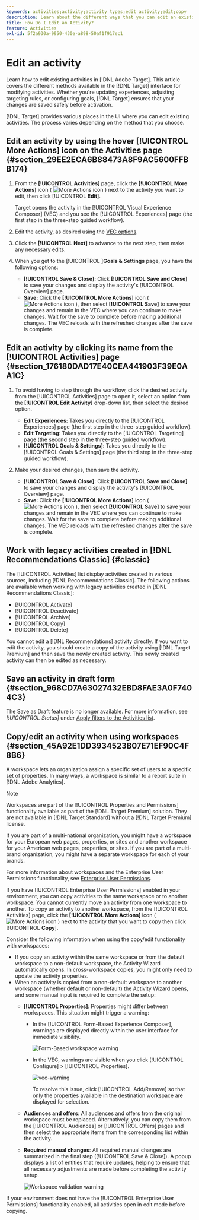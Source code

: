 ```yaml
---
keywords: activities;activity;activity types;edit activity;edit;copy
description: Learn about the different ways that you can edit an existing activity.
title: How Do I Edit an Activity?
feature: Activities
exl-id: 5f2a930a-9950-430e-a898-50af1f917ec1
---
```

# Edit an activity

Learn how to edit existing activities in [!DNL Adobe Target]. This article covers the different methods available in the [!DNL Target] interface for modifying activities. Whether you're updating experiences, adjusting targeting rules, or configuring goals, [!DNL Target] ensures that your changes are saved safely before activation.

[!DNL Target] provides various places in the UI where you can edit existing activities. The process varies depending on the method that you choose.

## Edit an activity by using the hover [!UICONTROL More Actions] icon on the Activities page {#section_29EE2ECA6B88473A8F9AC5600FFBB174}

1. From the **[!UICONTROL Activities]** page, click the **[!UICONTROL More Actions]** icon ( ![More Actions icon](/help/main/assets/icons/MoreSmall.svg) ) next to the activity you want to edit, then click [!UICONTROL **Edit**].

   Target opens the activity in the [!UICONTROL Visual Experience Composer] (VEC) and you see the [!UICONTROL Experiences] page (the first step in the three-step guided workflow).

1. Edit the activity, as desired using the [VEC options](/help/main/c-experiences/c-visual-experience-composer/viztarget-options.md).

1. Click the **[!UICONTROL Next]** to advance to the next step, then make any necessary edits.

1. When you get to the [!UICONTROL ]**Goals & Settings** page, you have the following options: 
 
    * **[!UICONTROL Save & Close]:** Click **[!UICONTROL Save and Close]** to save your changes and display the activity's [!UICONTROL Overview] page. 
    * **Save:** Click the **[!UICONTROL More Actions]** icon ( ![More Actions icon](/help/main/assets/icons/MoreSmallListVert.svg) ), then select **[!UICONTROL Save]** to save your changes and remain in the VEC where you can continue to make changes. Wait for the save to complete before making additional changes. The VEC reloads with the refreshed changes after the save is complete.

## Edit an activity by clicking its name from the [!UICONTROL Activities] page {#section_176180DAD17E40CEA441903F39E0AA1C}

1. To avoid having to step through the workflow, click the desired activity from the [!UICONTROL Activities] page to open it, select an option from the **[!UICONTROL Edit Activity]** drop-down list, then select the desired option.

    * **Edit Experiences:** Takes you directly to the [!UICONTROL Experiences] page (the first step in the three-step guided workflow).
    * **Edit Targeting**: Takes you directly to the [!UICONTROL Targeting] page (the second step in the three-step guided workflow).
    * **[!UICONTROL Goals & Settings]**: Takes you directly to the [!UICONTROL Goals & Settings] page (the third step in the three-step guided workflow).  
    
1. Make your desired changes, then save the activity.

    * **[!UICONTROL Save & Close]:** Click **[!UICONTROL Save and Close]** to save your changes and display the activity's [!UICONTROL Overview] page. 
    * **Save:** Click the **[!UICONTROL More Actions]** icon ( ![More Actions icon](/help/main/assets/icons/MoreSmallListVert.svg) ), then select **[!UICONTROL Save]** to save your changes and remain in the VEC where you can continue to make changes. Wait for the save to complete before making additional changes. The VEC reloads with the refreshed changes after the save is complete.

## Work with legacy activities created in [!DNL Recommendations Classic] {#classic}

The [!UICONTROL Activities] list display activities created in various sources, including [!DNL Recommendations Classic]. The following actions are available when working with legacy activities created in [!DNL Recommendations Classic]:

* [!UICONTROL Activate]
* [!UICONTROL Deactivate]
* [!UICONTROL Archive]
* [!UICONTROL Copy]
* [!UICONTROL Delete]

You cannot edit a [!DNL Recommendations] activity directly. If you want to edit the activity, you should create a copy of the activity using [!DNL Target Premium] and then save the newly created activity. This newly created activity can then be edited as necessary.

## Save an activity in draft form {#section_968CD7A63027432EBD8FAE3A0F7404C3}

The Save as Draft feature is no longer available. For more information, see *[!UICONTROL Status]* under [Apply filters to the Activities list](/help/main/c-activities/activities.md#filters).

## Copy/edit an activity when using workspaces {#section_45A92E1DD3934523B07E71EF90C4F8B6}

A workspace lets an organization assign a specific set of users to a specific set of properties. In many ways, a workspace is similar to a report suite in [!DNL Adobe Analytics].

>[!NOTE]
>
>Workspaces are part of the [!UICONTROL Properties and Permissions] functionality available as part of the [!DNL Target Premium] solution. They are not available in [!DNL Target Standard] without a [!DNL Target Premium] license.

If you are part of a multi-national organization, you might have a workspace for your European web pages, properties, or sites and another workspace for your American web pages, properties, or sites. If you are part of a multi-brand organization, you might have a separate workspace for each of your brands.

For more information about workspaces and the Enterprise User Permissions functionality, see [Enterprise User Permissions](/help/main/administrating-target/c-user-management/property-channel/property-channel.md#concept_E396B16FA2024ADBA27BC056138F9838).

If you have [!UICONTROL Enterprise User Permissions] enabled in your environment, you can copy activities to the same workspace or to another workspace. You cannot currently move an activity from one workspace to another. To copy an activity to another workspace, from the [!UICONTROL Activities] page, click the **[!UICONTROL More Actions]** icon ( ![More Actions icon](/help/main/assets/icons/MoreSmall.svg) ) next to the activity that you want to copy then click [!UICONTROL **Copy**]. 

Consider the following information when using the copy/edit functionality with workspaces:

* If you copy an activity within the same workspace or from the default workspace to a non-default workspace, the Activity Wizard automatically opens. In cross-workspace copies, you might only need to update the activity properties. 
* When an activity is copied from a non-default workspace to another workspace (whether default or non-default) the Activity Wizard opens, and some manual input is required to complete the setup: 
  *  **[!UICONTROL Properties]**: Properties might differ between workspaces. This situation might trigger a warning:

      * In the [!UICONTROL Form-Based Experience Composer], warnings are displayed directly within the user interface for immediate visibility.

        ![Form-Based workspace warning](/help/main/c-activities/assets/form-based-warning.png)

      * In the VEC, warnings are visible when you click [!UICONTROL Configure] > [!UICONTROL Properties].

         ![vec-warning](/help/main/c-activities/assets/vec-warning.png)

          To resolve this issue, click [!UICONTROL Add/Remove] so that only the properties available in the destination workspace are displayed for selection.
      
  * **Audiences and offers**: All audiences and offers from the original workspace must be replaced. Alternatively, you can copy them from the [!UICONTROL Audiences] or [!UICONTROL Offers] pages and then select the appropriate items from the corresponding list within the activity.

  * **Required manual changes**: All required manual changes are summarized in the final step ([!UICONTROL Save & Close]). A popup displays a list of entities that require updates, helping to ensure that all necessary adjustments are made before completing the activity setup.

    ![Workspace validation warning](/help/main/c-activities/assets/work-space-validation.png)

If your environment does not have the [!UICONTROL Enterprise User Permissions] functionality enabled, all activities open in edit mode before copying.
